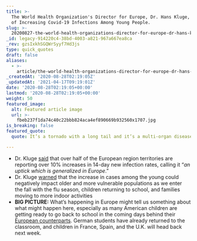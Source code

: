 ```yaml
---
title: >-
  The World Health Organization's Director for Europe, Dr. Hans Kluge, Warning
  of Increasing Covid-19 Infections Among Young People.
slug: >-
  20200827-the-world-health-organizations-director-for-europe-dr-hans-kluge-warning-of-increasing-covid-19-infections-among-young-people
_id: legacy-914220c4-38bd-4003-a821-967a667ea8ca
_rev: gzsIxkhSGQWrSyyf7Hd3js
type: quick_quotes
draft: false
aliases:
  - >-
    article/the-world-health-organizations-director-for-europe-dr-hans-kluge-warning-of-increasing-covid-19-infections-among-young-people/
_createdAt: '2020-08-28T02:19:05Z'
_updatedAt: '2021-04-17T09:19:01Z'
date: '2020-08-28T02:19:05+00:00'
lastmod: '2020-08-28T02:19:05+00:00'
weight: 50
featured_image:
  alt: Featured article image
  url: >-
    fbeb237f1da74c40c22bbb824aca4ef890669b932560x1707.jpg
is_breaking: false
featured_quote:
  quote: It’s a tornado with a long tail and it’s a multi-organ disease.

---
```

* Dr. Kluge [said](https://abcnews.go.com/Health/wireStory/europe-chief-coronavirus-long-lasting-tornado-72653647) that over half of the European region territories are reporting over 10% increases in 14-day new infection rates, calling it “_an uptick which is generalized in Europe_.”
* Dr. Kluge [warned](https://wtop.com/europe/2020/08/who-europe-chief-cites-coronavirus-warning-signs-ahead/) that the increase in cases among the young could negatively impact older and more vulnerable populations as we enter the fall with the flu season, children returning to school, and families moving to more indoor activities
* **BIG PICTURE:** What’s happening in Europe might tell us something about what might happen here, especially as many American children are getting ready to go back to school in the coming days behind their [European counterparts](https://apnews.com/fe75eccd704b83c8f4555719dc0d99a4). German students have already returned to the classroom, and children in France, Spain, and the U.K. will head back next week.